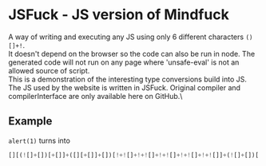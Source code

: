 # JSFuck - JS version of Mindfuck

A way of writing and executing any JS using only 6 different characters `()[]+!`.\
It doesn't depend on the browser so the code can also be run in node. The generated code will not run on any page where 'unsafe-eval' is not an allowed source of script.\
This is a demonstration of the interesting type conversions build into JS.\
The JS used by the website is written in JSFuck. Original compiler and compilerInterface are only available here on GitHub.\

## Example
`alert(1)` turns into
```js
[][(![]+[])[+[]]+([][+[]]+[])[!+![]+!+![]+!+![]+!+![]+!+![]]+(![]+[])[!+![]+!+![]]+(!![]+[])[+[]]+(!![]+[])[!+![]+!+![]+!+![]]+(!![]+[])[+!![]]][([][(![]+[])[+[]]+([][+[]]+[])[!+![]+!+![]+!+![]+!+![]+!+![]]+(![]+[])[!+![]+!+![]]+(!![]+[])[+[]]+(!![]+[])[!+![]+!+![]+!+![]]+(!![]+[])[+!![]]]+[])[!+![]+!+![]+!+![]]+([][(![]+[])[+[]]+([][+[]]+[])[!+![]+!+![]+!+![]+!+![]+!+![]]+(![]+[])[!+![]+!+![]]+(!![]+[])[+[]]+(!![]+[])[!+![]+!+![]+!+![]]+(!![]+[])[+!![]]]+[])[!+![]+!+![]+!+![]+!+![]+!+![]+!+![]]+([][+[]]+[])[+!![]]+(![]+[])[!+![]+!+![]+!+![]]+(!![]+[])[+[]]+(!![]+[])[+!![]]+([][+[]]+[])[+[]]+([][(![]+[])[+[]]+([][+[]]+[])[!+![]+!+![]+!+![]+!+![]+!+![]]+(![]+[])[!+![]+!+![]]+(!![]+[])[+[]]+(!![]+[])[!+![]+!+![]+!+![]]+(!![]+[])[+!![]]]+[])[!+![]+!+![]+!+![]]+(!![]+[])[+[]]+([][(![]+[])[+[]]+([][+[]]+[])[!+![]+!+![]+!+![]+!+![]+!+![]]+(![]+[])[!+![]+!+![]]+(!![]+[])[+[]]+(!![]+[])[!+![]+!+![]+!+![]]+(!![]+[])[+!![]]]+[])[!+![]+!+![]+!+![]+!+![]+!+![]+!+![]]+(!![]+[])[+!![]]]((+[![]]+[])[+!![]]+(![]+[])[!+![]+!+![]]+(!![]+[])[!+![]+!+![]+!+![]]+(!![]+[])[+!![]]+(!![]+[])[+[]]+([][(![]+[])[+[]]+([][+[]]+[])[!+![]+!+![]+!+![]+!+![]+!+![]]+(![]+[])[!+![]+!+![]]+(!![]+[])[+[]]+(!![]+[])[!+![]+!+![]+!+![]]+(!![]+[])[+!![]]]+[])[(+!![]+[])+(!+![]+!+![]+!+![]+!+![]+!+![]+[])]+(+!![]+[])+([][(![]+[])[+[]]+([][+[]]+[])[!+![]+!+![]+!+![]+!+![]+!+![]]+(![]+[])[!+![]+!+![]]+(!![]+[])[+[]]+(!![]+[])[!+![]+!+![]+!+![]]+(!![]+[])[+!![]]]+[])[(+!![]+[])+(!+![]+!+![]+!+![]+!+![]+!+![]+!+![]+[])])
```

